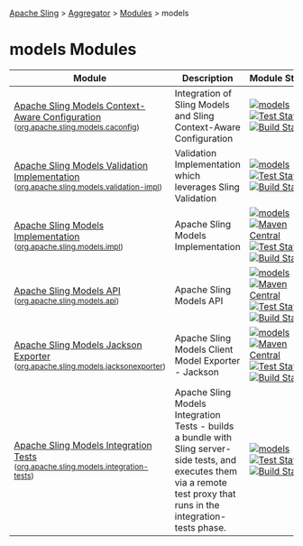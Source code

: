 [Apache Sling](https://sling.apache.org) > [Aggregator](https://github.com/apache/sling-aggregator/) > [Modules](https://github.com/apache/sling-aggregator/blob/master/docs/modules.md) > models
# models Modules

| Module | Description | Module&nbsp;Status | Pull&nbsp;Requests |
|---    |---    |---    |---    |
| [Apache Sling Models Context-Aware Configuration](https://github.com/apache/sling-org-apache-sling-models-caconfig) <br/> <small>([org.apache.sling.models.caconfig](https://search.maven.org/#search%7Cga%7C1%7Cg%3A%22org.apache.sling%22%20a%3A%22org.apache.sling.models.caconfigD%22))</small> | Integration of Sling Models and Sling Context-Aware Configuration | &#32;[![models](https://sling.apache.org/badges/group-models.svg)](https://github.com/apache/sling-aggregator/blob/master/docs/group/models.md)&#32;[![Test Status](https://img.shields.io/jenkins/t/https/builds.apache.org/job/Sling/job/sling-org-apache-sling-models-caconfig/job/master.svg?longCache=true)](https://builds.apache.org/job/Sling/job/sling-org-apache-sling-models-caconfig/job/master/test_results_analyzer/)&#32;[![Build Status](https://builds.apache.org/buildStatus/icon?job=Sling/sling-org-apache-sling-models-caconfig/master)](https://builds.apache.org/job/Sling/job/sling-org-apache-sling-models-caconfig/job/master) | &#32;[![Pull Requests](https://img.shields.io/github/issues-pr/apache/sling-org-apache-sling-models-caconfig.svg)](https://github.com/apache/sling-org-apache-sling-models-caconfig/pulls) |
| [Apache Sling Models Validation Implementation](https://github.com/apache/sling-org-apache-sling-models-validation-impl) <br/> <small>([org.apache.sling.models.validation-impl](https://search.maven.org/#search%7Cga%7C1%7Cg%3A%22org.apache.sling%22%20a%3A%22org.apache.sling.models.validation-implD%22))</small> | Validation Implementation which leverages Sling Validation | &#32;[![models](https://sling.apache.org/badges/group-models.svg)](https://github.com/apache/sling-aggregator/blob/master/docs/group/models.md)&#32;[![Test Status](https://img.shields.io/jenkins/t/https/builds.apache.org/job/Sling/job/sling-org-apache-sling-models-validation-impl/job/master.svg?longCache=true)](https://builds.apache.org/job/Sling/job/sling-org-apache-sling-models-validation-impl/job/master/test_results_analyzer/)&#32;[![Build Status](https://builds.apache.org/buildStatus/icon?job=Sling/sling-org-apache-sling-models-validation-impl/master)](https://builds.apache.org/job/Sling/job/sling-org-apache-sling-models-validation-impl/job/master) | &#32;[![Pull Requests](https://img.shields.io/github/issues-pr/apache/sling-org-apache-sling-models-validation-impl.svg)](https://github.com/apache/sling-org-apache-sling-models-validation-impl/pulls) |
| [Apache Sling Models Implementation](https://github.com/apache/sling-org-apache-sling-models-impl) <br/> <small>([org.apache.sling.models.impl](https://search.maven.org/#search%7Cga%7C1%7Cg%3A%22org.apache.sling%22%20a%3A%22org.apache.sling.models.implD%22))</small> | Apache Sling Models Implementation | &#32;[![models](https://sling.apache.org/badges/group-models.svg)](https://github.com/apache/sling-aggregator/blob/master/docs/group/models.md)&#32;[![Maven Central](https://maven-badges.herokuapp.com/maven-central/org.apache.sling/org.apache.sling.models.impl/badge.svg)](https://search.maven.org/#search%7Cga%7C1%7Cg%3A%22org.apache.sling%22%20a%3A%22org.apache.sling.models.impl%22)&#32;[![Test Status](https://img.shields.io/jenkins/t/https/builds.apache.org/job/Sling/job/sling-org-apache-sling-models-impl/job/master.svg?longCache=true)](https://builds.apache.org/job/Sling/job/sling-org-apache-sling-models-impl/job/master/test_results_analyzer/)&#32;[![Build Status](https://builds.apache.org/buildStatus/icon?job=Sling/sling-org-apache-sling-models-impl/master)](https://builds.apache.org/job/Sling/job/sling-org-apache-sling-models-impl/job/master) | &#32;[![Pull Requests](https://img.shields.io/github/issues-pr/apache/sling-org-apache-sling-models-impl.svg)](https://github.com/apache/sling-org-apache-sling-models-impl/pulls) |
| [Apache Sling Models API](https://github.com/apache/sling-org-apache-sling-models-api) <br/> <small>([org.apache.sling.models.api](https://search.maven.org/#search%7Cga%7C1%7Cg%3A%22org.apache.sling%22%20a%3A%22org.apache.sling.models.apiD%22))</small> | Apache Sling Models API | &#32;[![models](https://sling.apache.org/badges/group-models.svg)](https://github.com/apache/sling-aggregator/blob/master/docs/group/models.md)&#32;[![Maven Central](https://maven-badges.herokuapp.com/maven-central/org.apache.sling/org.apache.sling.models.api/badge.svg)](https://search.maven.org/#search%7Cga%7C1%7Cg%3A%22org.apache.sling%22%20a%3A%22org.apache.sling.models.api%22)&#32;[![Test Status](https://img.shields.io/jenkins/t/https/builds.apache.org/job/Sling/job/sling-org-apache-sling-models-api/job/master.svg?longCache=true)](https://builds.apache.org/job/Sling/job/sling-org-apache-sling-models-api/job/master/test_results_analyzer/)&#32;[![Build Status](https://builds.apache.org/buildStatus/icon?job=Sling/sling-org-apache-sling-models-api/master)](https://builds.apache.org/job/Sling/job/sling-org-apache-sling-models-api/job/master) | &#32;[![Pull Requests](https://img.shields.io/github/issues-pr/apache/sling-org-apache-sling-models-api.svg)](https://github.com/apache/sling-org-apache-sling-models-api/pulls) |
| [Apache Sling Models Jackson Exporter](https://github.com/apache/sling-org-apache-sling-models-jacksonexporter) <br/> <small>([org.apache.sling.models.jacksonexporter](https://search.maven.org/#search%7Cga%7C1%7Cg%3A%22org.apache.sling%22%20a%3A%22org.apache.sling.models.jacksonexporterD%22))</small> | Apache Sling Models Client Model Exporter - Jackson | &#32;[![models](https://sling.apache.org/badges/group-models.svg)](https://github.com/apache/sling-aggregator/blob/master/docs/group/models.md)&#32;[![Maven Central](https://maven-badges.herokuapp.com/maven-central/org.apache.sling/org.apache.sling.models.jacksonexporter/badge.svg)](https://search.maven.org/#search%7Cga%7C1%7Cg%3A%22org.apache.sling%22%20a%3A%22org.apache.sling.models.jacksonexporter%22)&#32;[![Test Status](https://img.shields.io/jenkins/t/https/builds.apache.org/job/Sling/job/sling-org-apache-sling-models-jacksonexporter/job/master.svg?longCache=true)](https://builds.apache.org/job/Sling/job/sling-org-apache-sling-models-jacksonexporter/job/master/test_results_analyzer/)&#32;[![Build Status](https://builds.apache.org/buildStatus/icon?job=Sling/sling-org-apache-sling-models-jacksonexporter/master)](https://builds.apache.org/job/Sling/job/sling-org-apache-sling-models-jacksonexporter/job/master) | &#32;[![Pull Requests](https://img.shields.io/github/issues-pr/apache/sling-org-apache-sling-models-jacksonexporter.svg)](https://github.com/apache/sling-org-apache-sling-models-jacksonexporter/pulls) |
| [Apache Sling Models Integration Tests](https://github.com/apache/sling-org-apache-sling-models-integration-tests) <br/> <small>([org.apache.sling.models.integration-tests](https://search.maven.org/#search%7Cga%7C1%7Cg%3A%22org.apache.sling%22%20a%3A%22org.apache.sling.models.integration-testsD%22))</small> |          Apache Sling Models Integration Tests - builds a bundle         with Sling server-side tests, and executes them via a         remote test proxy that runs in the integration-tests phase.      | &#32;[![models](https://sling.apache.org/badges/group-models.svg)](https://github.com/apache/sling-aggregator/blob/master/docs/group/models.md)&#32;[![Test Status](https://img.shields.io/jenkins/t/https/builds.apache.org/job/Sling/job/sling-org-apache-sling-models-integration-tests/job/master.svg?longCache=true)](https://builds.apache.org/job/Sling/job/sling-org-apache-sling-models-integration-tests/job/master/test_results_analyzer/)&#32;[![Build Status](https://builds.apache.org/buildStatus/icon?job=Sling/sling-org-apache-sling-models-integration-tests/master)](https://builds.apache.org/job/Sling/job/sling-org-apache-sling-models-integration-tests/job/master) | &#32;[![Pull Requests](https://img.shields.io/github/issues-pr/apache/sling-org-apache-sling-models-integration-tests.svg)](https://github.com/apache/sling-org-apache-sling-models-integration-tests/pulls) |